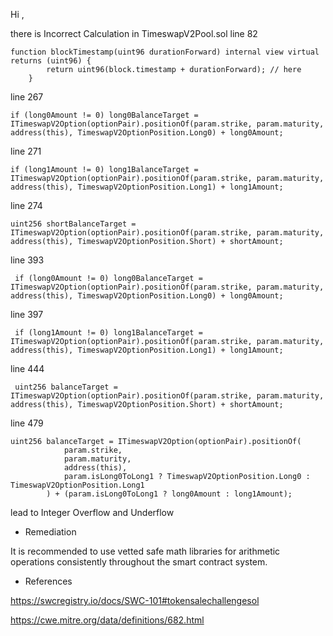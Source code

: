 Hi , 

there is Incorrect Calculation in TimeswapV2Pool.sol line 82

```
function blockTimestamp(uint96 durationForward) internal view virtual returns (uint96) {
        return uint96(block.timestamp + durationForward); // here 
    }

```
line 267
```
if (long0Amount != 0) long0BalanceTarget = ITimeswapV2Option(optionPair).positionOf(param.strike, param.maturity, address(this), TimeswapV2OptionPosition.Long0) + long0Amount;
```
line 271
```
if (long1Amount != 0) long1BalanceTarget = ITimeswapV2Option(optionPair).positionOf(param.strike, param.maturity, address(this), TimeswapV2OptionPosition.Long1) + long1Amount;
```
line 274 
```
uint256 shortBalanceTarget = ITimeswapV2Option(optionPair).positionOf(param.strike, param.maturity, address(this), TimeswapV2OptionPosition.Short) + shortAmount;
```
line 393 
```
 if (long0Amount != 0) long0BalanceTarget = ITimeswapV2Option(optionPair).positionOf(param.strike, param.maturity, address(this), TimeswapV2OptionPosition.Long0) + long0Amount;
```
line 397
```
 if (long1Amount != 0) long1BalanceTarget = ITimeswapV2Option(optionPair).positionOf(param.strike, param.maturity, address(this), TimeswapV2OptionPosition.Long1) + long1Amount;
```
line 444
```
 uint256 balanceTarget = ITimeswapV2Option(optionPair).positionOf(param.strike, param.maturity, address(this), TimeswapV2OptionPosition.Short) + shortAmount;
```
line 479
```
uint256 balanceTarget = ITimeswapV2Option(optionPair).positionOf(
            param.strike,
            param.maturity,
            address(this),
            param.isLong0ToLong1 ? TimeswapV2OptionPosition.Long0 : TimeswapV2OptionPosition.Long1
        ) + (param.isLong0ToLong1 ? long0Amount : long1Amount);
```
lead to Integer Overflow and Underflow

* Remediation

It is recommended to use vetted safe math libraries for arithmetic operations consistently throughout the smart contract system.

* References 

https://swcregistry.io/docs/SWC-101#tokensalechallengesol 

https://cwe.mitre.org/data/definitions/682.html
